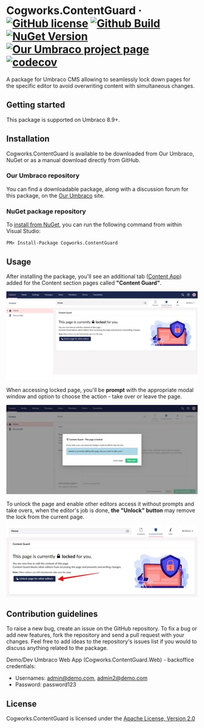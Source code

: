 # Cogworks.ContentGuard &middot; [![GitHub license](https://img.shields.io/badge/license-Apache%202.0-blue.svg)](LICENSE.md) [![Github Build](https://img.shields.io/github/workflow/status/thecogworks/Cogworks.ContentGuard/Build)](https://github.com/thecogworks/Cogworks.ContentGuard/actions?query=workflow%3A%22Build%22) [![NuGet Version](https://img.shields.io/nuget/v/Cogworks.ContentGuard)](https://www.nuget.org/packages/Cogworks.ContentGuard/) [![Our Umbraco project page](https://img.shields.io/badge/our-umbraco-orange.svg)](https://our.umbraco.com/packages/backoffice-extensions/content-guard/) [![codecov](https://codecov.io/gh/thecogworks/Cogworks.ContentGuard/branch/master/graph/badge.svg?token=UMLJ5S8UJX)](undefined)

A package for Umbraco CMS allowing to seamlessly lock down pages for the specific editor to avoid overwriting content with simultaneous changes.

## Getting started

This package is supported on Umbraco 8.9+.

## Installation

Cogworks.ContentGuard is available to be downloaded from Our Umbraco, NuGet or as a manual download directly from GitHub.

### Our Umbraco repository

You can find a downloadable package, along with a discussion forum for this package, on the [Our Umbraco](https://our.umbraco.com/packages/backoffice-extensions/content-guard/) site.

### NuGet package repository

To [install from NuGet](https://www.nuget.org/packages/Cogworks.ContentGuard), you can run the following command from within Visual Studio:

```
PM> Install-Package Cogworks.ContentGuard
```

## Usage

After installing the package, you'll see an additional tab ([Content App](https://our.umbraco.com/documentation/extending/Content-Apps/)) added for the Content section pages called **"Content Guard"**.

![](docs/img/cg-example-1.jpeg?raw=true)

When accessing locked page, you'll be **prompt** with the appropriate modal window and option to choose the action - take over or leave the page.

![](docs/img/cg-example-2.jpeg?raw=true)

To unlock the page and enable other editors access it without prompts and take overs, when the editor's job is done, **the "Unlock" button** may remove the lock from the current page.

![](docs/img/cg-example-3.jpeg?raw=true)

## Contribution guidelines

To raise a new bug, create an issue on the GitHub repository. To fix a bug or add new features, fork the repository and send a pull request with your changes. Feel free to add ideas to the repository's issues list if you would to discuss anything related to the package.

Demo/Dev Umbraco Web App (Cogworks.ContentGuard.Web) - backoffice credentials:
- Usernames: admin@demo.com, admin2@demo.com
- Password: password123

## License
  
Cogworks.ContentGuard is licensed under the [Apache License, Version 2.0](https://opensource.org/licenses/Apache-2.0)
